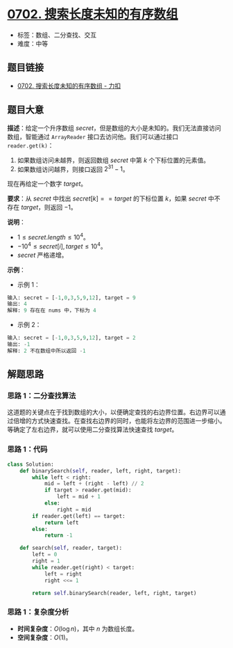 # [0702. 搜索长度未知的有序数组](https://leetcode.cn/problems/search-in-a-sorted-array-of-unknown-size/)

- 标签：数组、二分查找、交互
- 难度：中等

## 题目链接

- [0702. 搜索长度未知的有序数组 - 力扣](https://leetcode.cn/problems/search-in-a-sorted-array-of-unknown-size/)

## 题目大意

**描述**：给定一个升序数组 $secret$，但是数组的大小是未知的。我们无法直接访问数组，智能通过 `ArrayReader` 接口去访问他。我们可以通过接口 `reader.get(k)`：

1. 如果数组访问未越界，则返回数组 $secret$ 中第 $k$ 个下标位置的元素值。
2. 如果数组访问越界，则接口返回 $2^{31} - 1$。

现在再给定一个数字 $target$。

**要求**：从 $secret$ 中找出 $secret[k] == target$ 的下标位置 $k$，如果 $secret$ 中不存在 $target$，则返回 $-1$。

**说明**：

- $1 \le secret.length \le 10^4$。
- $-10^4 \le secret[i], target \le 10^4$。
- $secret$ 严格递增。

**示例**：

- 示例 1：

```python
输入: secret = [-1,0,3,5,9,12], target = 9
输出: 4
解释: 9 存在在 nums 中，下标为 4
```

- 示例 2：

```python
输入: secret = [-1,0,3,5,9,12], target = 2
输出: -1
解释: 2 不在数组中所以返回 -1
```

## 解题思路

### 思路 1：二分查找算法

这道题的关键点在于找到数组的大小，以便确定查找的右边界位置。右边界可以通过倍增的方式快速查找。在查找右边界的同时，也能将左边界的范围进一步缩小。等确定了左右边界，就可以使用二分查找算法快速查找 $target$。

### 思路 1：代码

```python
class Solution:
    def binarySearch(self, reader, left, right, target):
        while left < right:
            mid = left + (right - left) // 2
            if target > reader.get(mid):
                left = mid + 1
            else:
                right = mid
        if reader.get(left) == target:
            return left
        else:
            return -1

    def search(self, reader, target):
        left = 0
        right = 1
        while reader.get(right) < target:
            left = right
            right <<= 1

        return self.binarySearch(reader, left, right, target)
```

### 思路 1：复杂度分析

- **时间复杂度**：$O(\log n)$，其中 $n$ 为数组长度。
- **空间复杂度**：$O(1)$。

